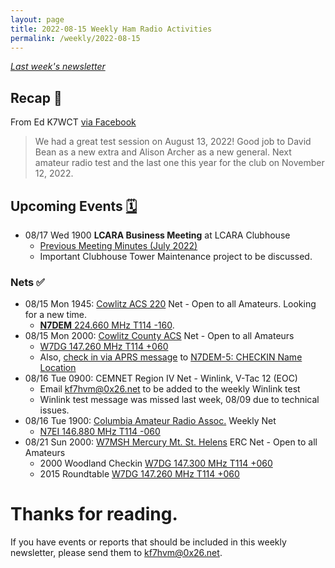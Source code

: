 ```yaml
---
layout: page
title: 2022-08-15 Weekly Ham Radio Activities
permalink: /weekly/2022-08-15
---
```


_[Last week's newsletter](/weekly/2022-08-08)_

## Recap 🔁

From Ed K7WCT [via Facebook](https://www.facebook.com/groups/LCARA.W7DG/posts/5287242401323498/?__cft__[0]=AZXQloswQzZvMGfZ2Bk1X9yNOZi9K_aAN5X1Fd6lMeccg-MIs5jpU3dGGEysHM1hSFbjWPBT2dbN-aGamUn3GodhXVSvqgg11m289QgdJaKszGEyK3oD16M5lpZ_CQZ4fv0&__tn__=%2CO%2CP-R)

> We had a great test session on August 13, 2022! Good job to David Bean as a
> new extra and Alison Archer as a new general. Next amateur radio test and the
> last one this year for the club on November 12, 2022.

## Upcoming Events [🗓](/calendar)

* 08/17 Wed 1900 **LCARA Business Meeting** at LCARA Clubhouse
  * [Previous Meeting Minutes (July 2022)](http://w7dg.org/downloads/20220720LCARAMeeting.pdf)
  * Important Clubhouse Tower Maintenance project to be discussed.

### Nets ✅

- 08/15 Mon 1945: [Cowlitz ACS 220](http://cowlitzradio.org/) Net - Open to all Amateurs. Looking for a new time.
  - [**N7DEM** 224.660 MHz T114 -160](https://www.repeaterbook.com/repeaters/details.php?state_id=41&ID=10611).
- 08/15 Mon 2000: [Cowlitz County ACS](http://cowlitzradio.org/) Net - Open to all Amateurs
  - [W7DG 147.260 MHz T114 +060](https://www.repeaterbook.com/repeaters/details.php?ID=408&state_id=53)
  - Also, [check in via APRS message](/info/aprsnet/) to [N7DEM-5: CHECKIN Name Location](https://aprs.fi/?c=message&call=N7DEM-5)
- 08/16 Tue 0900: CEMNET Region IV Net - Winlink, V-Tac 12 (EOC)
  - Email [kf7hvm@0x26.net](mailto:kf7hvm@0x26.net) to be added to the weekly
    Winlink test
  - Winlink test message was missed last week, 08/09 due to technical issues.
- 08/16 Tue 1900: [Columbia Amateur Radio Assoc.](http://www.n7ei.org/) Weekly Net
  - [N7EI 146.880 MHz T114 -060](https://www.repeaterbook.com/repeaters/details.php?ID=142&state_id=41)
- 08/21 Sun 2000: [W7MSH Mercury Mt. St. Helens](https://www.w7msh.org) ERC Net - Open to all Amateurs
  - 2000 Woodland Checkin [W7DG 147.300 MHz T114 +060](https://www.repeaterbook.com/repeaters/details.php?state_id=53&ID=412)
  - 2015 Roundtable [W7DG 147.260 MHz T114 +060](https://www.repeaterbook.com/repeaters/details.php?ID=408&state_id=53)

# Thanks for reading. 

If you have events or reports that should be included in this weekly
newsletter, please send them to [kf7hvm@0x26.net](mailto:kf7hvm@0x26.net).
